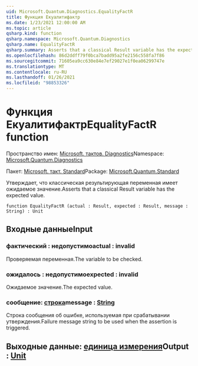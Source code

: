 ```yaml
---
uid: Microsoft.Quantum.Diagnostics.EqualityFactR
title: Функция Екуалитифактр
ms.date: 1/23/2021 12:00:00 AM
ms.topic: article
qsharp.kind: function
qsharp.namespace: Microsoft.Quantum.Diagnostics
qsharp.name: EqualityFactR
qsharp.summary: Asserts that a classical Result variable has the expected value.
ms.openlocfilehash: 86d2ddff79f0bca7badd95a2fe2156c558fa7f86
ms.sourcegitcommit: 71605ea9cc630e84e7ef29027e1f0ea06299747e
ms.translationtype: MT
ms.contentlocale: ru-RU
ms.lasthandoff: 01/26/2021
ms.locfileid: "98853326"
---
```

# <a name="equalityfactr-function"></a><span data-ttu-id="183ad-102">Функция Екуалитифактр</span><span class="sxs-lookup"><span data-stu-id="183ad-102">EqualityFactR function</span></span>

<span data-ttu-id="183ad-103">Пространство имен: [Microsoft. тактов. Diagnostics](xref:Microsoft.Quantum.Diagnostics)</span><span class="sxs-lookup"><span data-stu-id="183ad-103">Namespace: [Microsoft.Quantum.Diagnostics](xref:Microsoft.Quantum.Diagnostics)</span></span>

<span data-ttu-id="183ad-104">Пакет: [Microsoft. такт. Standard](https://nuget.org/packages/Microsoft.Quantum.Standard)</span><span class="sxs-lookup"><span data-stu-id="183ad-104">Package: [Microsoft.Quantum.Standard](https://nuget.org/packages/Microsoft.Quantum.Standard)</span></span>


<span data-ttu-id="183ad-105">Утверждает, что классическая результирующая переменная имеет ожидаемое значение.</span><span class="sxs-lookup"><span data-stu-id="183ad-105">Asserts that a classical Result variable has the expected value.</span></span>

```qsharp
function EqualityFactR (actual : Result, expected : Result, message : String) : Unit
```


## <a name="input"></a><span data-ttu-id="183ad-106">Входные данные</span><span class="sxs-lookup"><span data-stu-id="183ad-106">Input</span></span>

### <a name="actual--__invalidresult__"></a><span data-ttu-id="183ad-107">фактический __: <Result> недопустимо__</span><span class="sxs-lookup"><span data-stu-id="183ad-107">actual : __invalid<Result>__</span></span>

<span data-ttu-id="183ad-108">Проверяемая переменная.</span><span class="sxs-lookup"><span data-stu-id="183ad-108">The variable to be checked.</span></span>


### <a name="expected--__invalidresult__"></a><span data-ttu-id="183ad-109">ожидалось __: <Result> недопустимо__</span><span class="sxs-lookup"><span data-stu-id="183ad-109">expected : __invalid<Result>__</span></span>

<span data-ttu-id="183ad-110">Ожидаемое значение.</span><span class="sxs-lookup"><span data-stu-id="183ad-110">The expected value.</span></span>


### <a name="message--string"></a><span data-ttu-id="183ad-111">сообщение: [строка](xref:microsoft.quantum.lang-ref.string)</span><span class="sxs-lookup"><span data-stu-id="183ad-111">message : [String](xref:microsoft.quantum.lang-ref.string)</span></span>

<span data-ttu-id="183ad-112">Строка сообщения об ошибке, используемая при срабатывании утверждения.</span><span class="sxs-lookup"><span data-stu-id="183ad-112">Failure message string to be used when the assertion is triggered.</span></span>



## <a name="output--unit"></a><span data-ttu-id="183ad-113">Выходные данные: [единица измерения](xref:microsoft.quantum.lang-ref.unit)</span><span class="sxs-lookup"><span data-stu-id="183ad-113">Output : [Unit](xref:microsoft.quantum.lang-ref.unit)</span></span>

